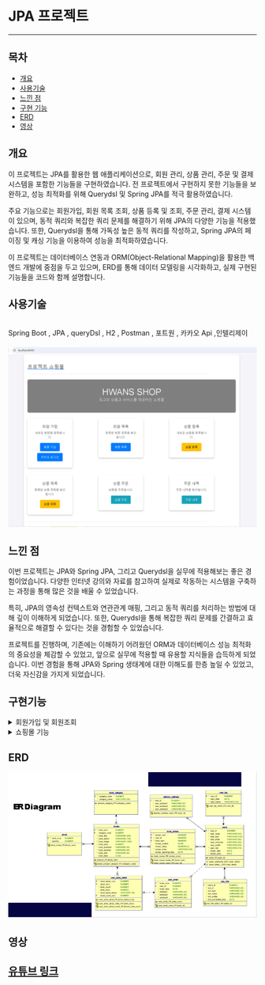 

# JPA 프로젝트 

---

## 목차
- [개요](#개요)
- [사용기술](#사용기술)
- [느낀 점](#느낀-점)
- [구현 기능](#구현기능)
- [ERD](#erd)
- [영상](#영상)


## 개요

이 프로젝트는 JPA를 활용한 웹 애플리케이션으로, 회원 관리, 상품 관리, 주문 및 결제 시스템을 포함한 기능들을 구현하였습니다. 전 프로젝트에서 구현하지 못한 기능들을 보완하고, 성능 최적화를 위해 Querydsl 및 Spring JPA를 적극 활용하였습니다.

주요 기능으로는 회원가입, 회원 목록 조회, 상품 등록 및 조회, 주문 관리, 결제 시스템이 있으며, 동적 쿼리와 복잡한 쿼리 문제를 해결하기 위해 JPA의 다양한 기능을 적용했습니다. 또한, Querydsl을 통해 가독성 높은 동적 쿼리를 작성하고, Spring JPA의 페이징 및 캐싱 기능을 이용하여 성능을 최적화하였습니다.

이 프로젝트는 데이터베이스 연동과 ORM(Object-Relational Mapping)을 활용한 백엔드 개발에 중점을 두고 있으며, ERD를 통해 데이터 모델링을 시각화하고, 실제 구현된 기능들을 코드와 함께 설명합니다.
 <br>
## 사용기술
 <br>
 Spring Boot , JPA , queryDsl , H2 , Postman , 포트원 , 카카오 Api ,인텔리제이 <br><br>
<img src="https://github.com/kimhwanseok1423/JPA_PRACTICE/blob/master/src/main/resources/static/image/캡처1.PNG"><br>


## 느낀 점 


이번 프로젝트는 JPA와 Spring JPA, 그리고 Querydsl을 실무에 적용해보는 좋은 경험이었습니다.  다양한 인터넷 강의와 자료를 참고하여 실제로 작동하는 시스템을 구축하는 과정을 통해 많은 것을 배울 수 있었습니다.

특히, JPA의 영속성 컨텍스트와 연관관계 매핑, 그리고 동적 쿼리를 처리하는 방법에 대해 깊이 이해하게 되었습니다. 또한, Querydsl을 통해 복잡한 쿼리 문제를 간결하고 효율적으로 해결할 수 있다는 것을 경험할 수 있었습니다.

프로젝트를 진행하며, 기존에는 이해하기 어려웠던 ORM과 데이터베이스 성능 최적화의 중요성을 체감할 수 있었고, 앞으로 실무에 적용할 때 유용할 지식들을 습득하게 되었습니다. 이번 경험을 통해 JPA와 Spring 생태계에 대한 이해도를 한층 높일 수 있었고, 더욱 자신감을 가지게 되었습니다.

## 구현기능 


<details>
  <summary>회원가입 및 회원조회  </summary>
  
  - **구현 기능** <br>
  사용자 회원가입 및 로그인 기능을 구현했습니다.

- **구현 방법** <br>
  
  - 계정 중복 확인
    -`UserRepository`조회하여 중복 시 예외 던집니다.
  - 로그인 기능
    - 로그인 시 사용자가 입력한 정보가 데이터베이스와 일치하는지 확인합니다. 로그인 성공 시 사용자에게 로그인 상태를 유지하는 기능을 제 
      공하며, 로그인 실패 시 적절한 오류 메시지를 표시합니다.<br>
  <img src="https://github.com/kimhwanseok1423/JPA_PRACTICE/blob/master/src/main/resources/static/image/캡처4.PNG"><br>

  - 카카오 로그인 기능
     - 추후 업데이트 예정(오류수정중) <br>
  - 마이 페이지
    - 전체 회원 목록 조회 및 동적쿼리 BooleanBuilder를 활용한 회원 이름, 나이를 검색하여 조회기능 추가 
      
<img src="https://github.com/kimhwanseok1423/JPA_PRACTICE/blob/master/src/main/resources/static/image/캡처2.PNG"><br>


<img src="https://github.com/kimhwanseok1423/JPA_PRACTICE/blob/master/src/main/resources/static/image/캡처3.PNG"><br>


 - 기능 과정 <br>
  https://hwanpaperblog.tistory.com/16  <br>
  https://hwanpaperblog.tistory.com/17  <br>
  https://hwanpaperblog.tistory.com/29  <br>


</details>

<details>
  <summary>쇼핑몰 기능   </summary>


  - **구현 기능** <br>
    - 상품 등록
    - 상품 주문
    - 여러 상품 주문 

  - **구현 방법** <br>
    - 상품 등록
      - 전 프로젝트에서 쇼핑몰을했지만 판매자입장에서 상품을 등록할수가 없다는 생각이 들어서 추가했습니다
        
    - 상품 주문 
      - 상품을 주문했을때 기존 재고에서 빼주는 함수 설정
        
    - 여러 상품 주문 
      - 장바구니도 여러개의 상품을 결제 하듯이 기존 책 카테고리를 영화 책 앨범등을 세분화 시켜 주문하도록 기능추가  
        
    - 주문 내역
      - 상품주문시 주문 내역에 조회 , 취소 가능하도록 기능 추가.
      - 주문한 회원, 취소한 회원을 검색할수있도록 기능추가.
      - 포트원 API를 활용해 카카오페이로 결제가 가능하도록 구현


</details>



 ## ERD
<img src="https://github.com/kimhwanseok1423/project_ezenbooks/blob/master/frontend/public/img/캡처12.PNG">

  ## 영상
   ## [유튜브 링크](https://www.youtube.com/watch?v=ntikFWHEWn4)

   
